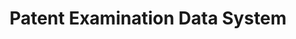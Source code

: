 ---
api_or_bulk_downloads: API and Bulk
description: 'PEDS contains the bibliographic, published document and patent term
  extension data tabs in Public PAIR from 1981 to present. There is also some data
  dating back to 1935.The data can be accessed by anyone using the web interface or
  the provided Application Programming Interface (API). PEDS is updated daily and
  mirrors the data available in the Patent Application Location and Monitoring system
  (PALM). PEDS provides access to public applications including: published patent
  applications and patents. PCT applications that have not been published by WIPO.
  Any applications that have not been released by the USPTO will not be available
  in PEDS.'
documentation: https://ped.uspto.gov/peds/#!/#%2FuserManual
record_creation_timestamp: 08/28/2021, 16:51:00
shortname: peds
terms_of_use: 'terms given here: https://www.uspto.gov/sites/default/files/documents/Patent%20Electronic%20System%20Access%20Document_0.pdf'
timeframe: 1981-2021
title: Patent Examination Data System
url: https://ped.uspto.gov/peds/#!/
uuid: 46a031fd-8827-4bab-91b3-b41ca447f152
---